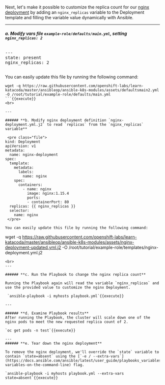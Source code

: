 Next, let's make it possible to customize the replica count for our [nginx deployment](https://kubernetes.io/docs/concepts/workloads/controllers/deployment/#creating-a-deployment) by adding an `nginx_replicas` variable to the Deployment template and filling the variable value dynamically with Ansible.

---

###### **a. Modify vars file `example-role/defaults/main.yml`, setting `nginx_replicas: 2`**

<pre class="file">
---
state: present
nginx_replicas: 2

</pre>

You can easily update this file by running the following command:

```
wget -q https://raw.githubusercontent.com/openshift-labs/learn-katacoda/master/ansibleop/ansible-k8s-modules/assets/defaultsmain2.yml -O /root/tutorial/example-role/defaults/main.yml
```{{execute}}
<br>

---

###### **b. Modify nginx deployment definition `nginx-deployment.yml.j2` to read `replicas` from the `nginx_replicas` variable**

 <pre class="file">
kind: Deployment
apiVersion: v1
metadata:
  name: nginx-deployment
spec:
  template:
    metadata:
      labels:
        name: nginx
    spec:
      containers:
        - name: nginx
          image: nginx:1.15.4
          ports:
          - containerPort: 80
  replicas: {{ nginx_replicas }}
  selector:
    name: nginx
 </pre>

You can easily update this file by running the following command:

```
wget -q https://raw.githubusercontent.com/openshift-labs/learn-katacoda/master/ansibleop/ansible-k8s-modules/assets/nginx-deployment-updated.yml.j2 -O /root/tutorial/example-role/templates/nginx-deployment.yml.j2
```{{execute}}
<br>
---

###### **c. Run the Playbook to change the nginx replica count**

Running the Playbook again will read the variable `nginx_replicas` and use the provided value to customize the nginx Deployment.

 `ansible-playbook -i myhosts playbook.yml`{{execute}}

---

###### **d. Examine Playbook results**
After running the Playbook, the cluster will scale down one of the nginx pods to meet the new requested replica count of 2. 

`oc get pods -n test`{{execute}}

---
###### **e. Tear down the nginx deployment**

To remove the nginx deployment, we'll override the `state` variable to contain `state=absent` using the [`-e / --extra-vars`](https://docs.ansible.com/ansible/latest/user_guide/playbooks_variables.html#passing-variables-on-the-command-line) flag. 

`ansible-playbook -i myhosts playbook.yml --extra-vars state=absent`{{execute}}
